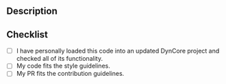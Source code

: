 ## Description

<!-- What does your pull request change? Why should it be merged? Does it fix an issue? -->

## Checklist

<!-- Put an x inside the [ ] to check an item, like so: [x] -->

- [ ] I have personally loaded this code into an updated DynCore project and checked all of its functionality.
- [ ] My code fits the style guidelines.
- [ ] My PR fits the contribution guidelines.
